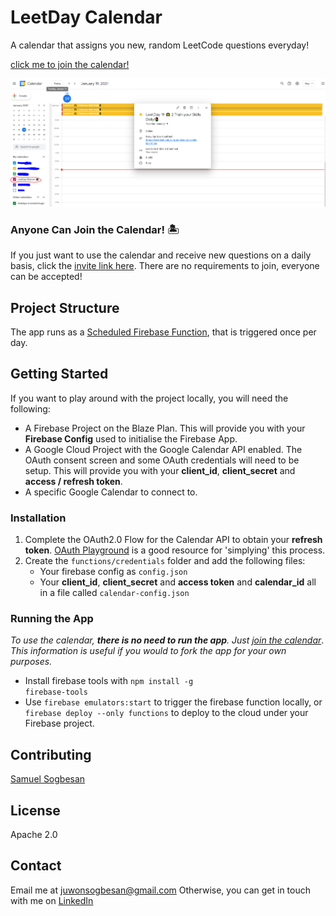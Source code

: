 # LeetDay Calendar
A calendar that assigns you new, random LeetCode questions everyday!

<a align="center" href="https://calendar.google.com/calendar/u/0?cid=OWhiYmY5c2pucWxzMG1maGVwOWRlZDVwZDRAZ3JvdXAuY2FsZW5kYXIuZ29vZ2xlLmNvbQ">click me to join the calendar!</a>

![Image of the calendar](readme.png)

### Anyone Can Join the Calendar! 🏝️
If you just want to use the calendar and receive new questions on a daily basis, click the [invite link here](https://calendar.google.com/calendar/u/0?cid=OWhiYmY5c2pucWxzMG1maGVwOWRlZDVwZDRAZ3JvdXAuY2FsZW5kYXIuZ29vZ2xlLmNvbQ). There are no requirements to join, everyone can be accepted!

## Project Structure
The app runs as a [Scheduled Firebase Function](https://firebase.google.com/docs/functions/schedule-functions), that is triggered once per day.
## Getting Started
If you want to play around with the project locally, you will need the following:
- A Firebase Project on the Blaze Plan. This will provide you with your **Firebase Config** used to initialise the Firebase App.
- A Google Cloud Project with the Google Calendar API enabled. The OAuth consent screen and some OAuth credentials will need to be setup. This will provide you with your **client_id**, **client_secret** and **access / refresh token**.
- A specific Google Calendar to connect to.
### Installation
1. Complete the OAuth2.0 Flow for the Calendar API to obtain your **refresh token**. [OAuth Playground](https://developers.google.com/oauthplayground/) is a good resource for 'simplying' this process.
2. Create the <code>functions/credentials</code> folder and add the following files:
   - Your firebase config as <code>config.json</code>
   - Your **client_id**, **client_secret** and **access token** and **calendar_id** all in a file called <code>calendar-config.json</code>

### Running the App
*To use the calendar, __there is no need to run the app__. Just [join the calendar](https://calendar.google.com/calendar/u/0?cid=OWhiYmY5c2pucWxzMG1maGVwOWRlZDVwZDRAZ3JvdXAuY2FsZW5kYXIuZ29vZ2xlLmNvbQ)*.
*This information is useful if you would to fork the app for your own purposes.*
- Install firebase tools with <code>npm install -g firebase-tools</code>
- Use <code>firebase emulators:start</code> to trigger the firebase function locally, or <code>firebase deploy --only functions</code> to deploy to the cloud under your Firebase project.

## Contributing
[Samuel Sogbesan](https://www.linkedin.com/in/samuel-sogbesan/)
## License
Apache 2.0

## Contact
Email me at juwonsogbesan@gmail.com
Otherwise, you can get in touch with me on [LinkedIn](https://www.linkedin.com/in/samuel-sogbesan/)
